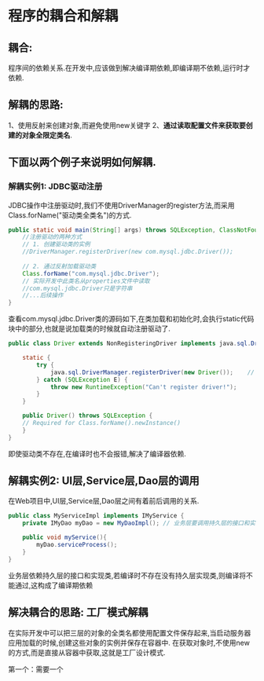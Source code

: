 # 程序的耦合和解耦
## 耦合: 
程序间的依赖关系.在开发中,应该做到解决编译期依赖,即编译期不依赖,运行时才依赖.

## 解耦的思路: 
1、使用反射来创建对象,而避免使用new关键字 
		2、**通过读取配置文件来获取要创建的对象全限定类名**.

## 下面以两个例子来说明如何解耦.

### 解耦实例1: JDBC驱动注册
JDBC操作中注册驱动时,我们不使用DriverManager的register方法,而采用Class.forName("驱动类全类名")的方式.
```java
public static void main(String[] args) throws SQLException, ClassNotFoundException {
	//注册驱动的两种方式
	// 1. 创建驱动类的实例 
	//DriverManager.registerDriver(new com.mysql.jdbc.Driver());
	
	// 2. 通过反射加载驱动类
	Class.forName("com.mysql.jdbc.Driver");		
	// 实际开发中此类名从properties文件中读取
	//com.mysql.jdbc.Driver只是字符串
	//...后续操作
}
```

查看com.mysql.jdbc.Driver类的源码如下,在类加载和初始化时,会执行static代码块中的部分,也就是说加载类的时候就自动注册驱动了.
```java
public class Driver extends NonRegisteringDriver implements java.sql.Driver {

	static {
	    try {
	        java.sql.DriverManager.registerDriver(new Driver());	// 类初始化时执行注册动作
	    } catch (SQLException E) {
	        throw new RuntimeException("Can't register driver!");
	    }
	}

    public Driver() throws SQLException {
    // Required for Class.forName().newInstance()
    }
}
```

即使驱动类不存在,在编译时也不会报错,解决了编译器依赖.

## 解耦实例2: UI层,Service层,Dao层的调用
在Web项目中,UI层,Service层,Dao层之间有着前后调用的关系.
```java
public class MyServiceImpl implements IMyService {
    private IMyDao myDao = new MyDaoImpl();	// 业务层要调用持久层的接口和实现类

    public void myService(){
        myDao.serviceProcess();
    }
}
```

业务层依赖持久层的接口和实现类,若编译时不存在没有持久层实现类,则编译将不能通过,这构成了编译期依赖

## 解决耦合的思路: 工厂模式解耦
在实际开发中可以把三层的对象的全类名都使用配置文件保存起来,当启动服务器应用加载的时候,创建这些对象的实例并保存在容器中. 在获取对象时,不使用new的方式,而是直接从容器中获取,这就是工厂设计模式.

第一个：需要一个
